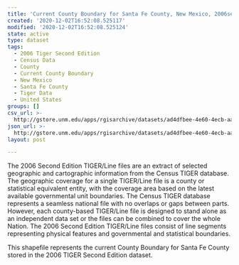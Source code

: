 ```yaml
---
title: 'Current County Boundary for Santa Fe County, New Mexico, 2006se TIGER'
created: '2020-12-02T16:52:08.525117'
modified: '2020-12-02T16:52:08.525124'
state: active
type: dataset
tags:
  - 2006 Tiger Second Edition
  - Census Data
  - County
  - Current County Boundary
  - New Mexico
  - Santa Fe County
  - Tiger Data
  - United States
groups: []
csv_url: >-
  http://gstore.unm.edu/apps/rgisarchive/datasets/ad4dfbee-4e60-4ecb-aa52-f716d52ac231/tgr2006se_sant_ctycu.derived.csv
json_url: >-
  http://gstore.unm.edu/apps/rgisarchive/datasets/ad4dfbee-4e60-4ecb-aa52-f716d52ac231/tgr2006se_sant_ctycu.derived.json
layout: post

---
```

The 2006 Second Edition TIGER/Line files are an extract of selected geographic and cartographic information from the Census TIGER database.  The geographic coverage for a single TIGER/Line file is a county or statistical equivalent entity, with the coverage area based on the latest available governmental unit boundaries. The Census TIGER database represents a seamless national file with no overlaps or gaps between parts.  However, each county-based TIGER/Line file is designed to stand alone as an independent data set or the files can be combined to cover the whole Nation.  The 2006 Second Edition  TIGER/Line files consist of line segments representing physical features and governmental and statistical boundaries.  

This shapefile represents the current County Boundary for Santa Fe County stored in the 2006 TIGER Second Edition dataset.
